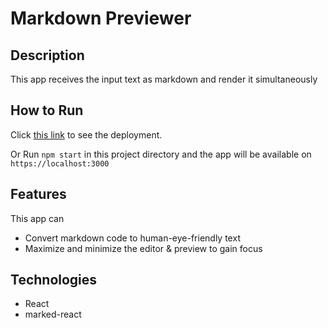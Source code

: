 # Markdown Previewer

## Description

This app receives the input text as markdown and render it simultaneously

## How to Run

Click [this link](https://markdown-viewer-rijalghodi.vercel.app/) to see the deployment.

Or Run `npm start` in this project directory and the app will be available on `https://localhost:3000`

## Features

This app can

- Convert markdown code to human-eye-friendly text
- Maximize and minimize the editor & preview to gain focus

## Technologies

- React
- marked-react
